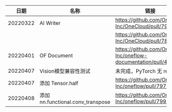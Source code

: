 
| 日期     | 名称                              | 链接                                                         |
| -------- | --------------------------------- | ------------------------------------------------------------ |
| 20220322 | AI Writer                         | https://github.com/Oneflow-Inc/OneCloud/pull/79              |
|          |                                   | https://github.com/Oneflow-Inc/OneCloud/pull/78              |
| 20220401 | OF Document                       | https://github.com/Oneflow-Inc/oneflow-documentation/pull/458 |
| 20220407 | Vision模型兼容性测试              | 未完成，PyTorch 无 regionvit                                 |
| 20220407 | 添加 Tensor.half                  | https://github.com/Oneflow-Inc/oneflow/pull/7971             |
| 20220408 | 添加 nn.functional.conv_transpose | https://github.com/Oneflow-Inc/oneflow/pull/7991             |

